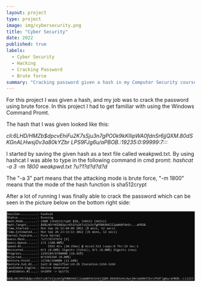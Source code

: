 ```yaml
---
layout: project
type: project
image: img/cybersecurity.png
title: "Cyber Security"
date: 2022
published: true
labels:
  - Cyber Security
  - Hacking
  - Cracking Password
  - Brute force
summary: "Cracking password given a hash in my Computer Security course INF140 at the University of Bergen "
---
```




For this project I was given a hash, and my job was to crack the password using brute force. In this project I had to get familiar with using the Windows Command Promt. 

The hash that I was given looked like this:

_cli:$6$LHD/HMZb$dpcvEhiFu2K7sSju3n7gPO0k9kKllipWA0fdnSr6jjQXM.80dSKGnALHwsj0v3a80kYZbr
LPS9FJg6u/aPBOB.:19235:0:99999:7:::_


I started by saving the given hash as a text file called weakpwd.txt. By using hashcat I was able to type in the following command in cmd promt:
_hashcat -a 3 -m 1800 weakpwd.txt ?u?1?d?d?d?d_

The "-a 3" part means that the attacking mode is brute force, "-m 1800" means that the mode of the hash function is sha512crypt

After a lot of running I was finally able to crack the password which can be seen in the picture below on the bottom right side:

<p align="left">
  <img src="../img/hack.png" width="600">
</p>






